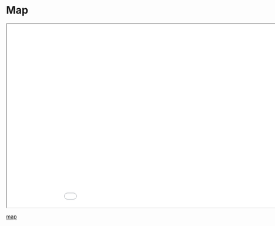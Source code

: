 # Map
<iframe src="docs/map.html" height="500" width="1000"></iframe>

[map](https://losk-p.github.io/sochi-measurements/docs/map.html)
